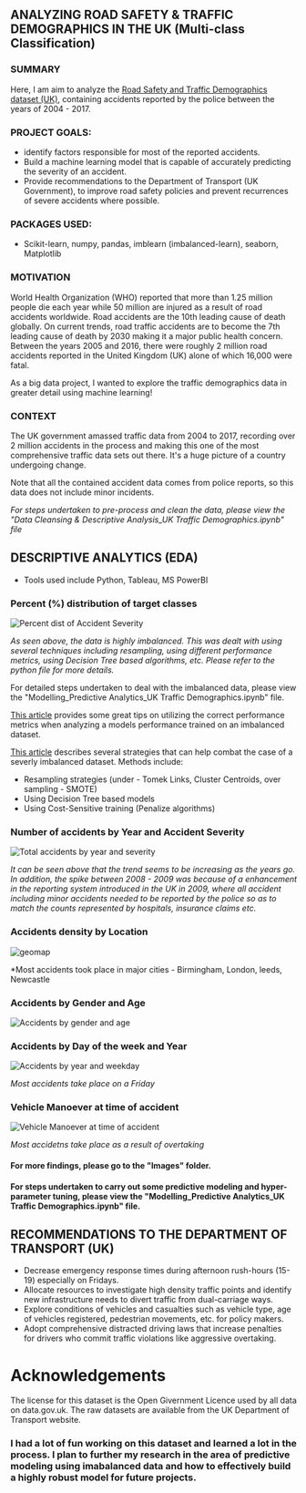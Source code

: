 ## ANALYZING ROAD SAFETY & TRAFFIC DEMOGRAPHICS IN THE UK (Multi-class Classification)

### SUMMARY
Here, I am aim to analyze the [Road Safety and Traffic Demographics dataset (UK)](https://www.kaggle.com/tsiaras/uk-road-safety-accidents-and-vehicles), containing accidents reported by the police between the years of 2004 - 2017. 

### PROJECT GOALS:
* identify factors responsible for most of the reported accidents.
* Build a machine learning model that is capable of accurately predicting the severity of an accident.
* Provide recommendations to the Department of Transport (UK Government), to improve road safety policies and prevent recurrences of severe accidents where possible.

### PACKAGES USED:
* Scikit-learn, numpy, pandas, imblearn (imbalanced-learn), seaborn, Matplotlib

### MOTIVATION
World Health Organization (WHO) reported that more than 1.25 million people die each year while 50 million are injured as a result of road accidents worldwide. Road accidents are the 10th leading cause of death globally. On current trends, road traffic accidents are to become the 7th leading cause of death by 2030 making it a major public health concern. Between the years 2005 and 2016, there were roughly 2 million road accidents reported in the United Kingdom (UK) alone of which 16,000 were fatal.

As a big data project, I wanted to explore the traffic demographics data in greater detail using machine learning! 

### CONTEXT
The UK government amassed traffic data from 2004 to 2017, recording over 2 million accidents in the process and making this one of the most comprehensive traffic data sets out there. It's a huge picture of a country undergoing change.

Note that all the contained accident data comes from police reports, so this data does not include minor incidents.

*For steps undertaken to pre-process and clean the data, please view the "Data Cleansing & Descriptive Analysis_UK Traffic Demographics.ipynb" file*

## DESCRIPTIVE ANALYTICS (EDA)

* Tools used include Python, Tableau, MS PowerBI

### Percent (%) distribution of target classes

![Percent dist of Accident Severity](https://user-images.githubusercontent.com/54816432/64552229-d21da980-d304-11e9-95ef-57588e9379cd.png)

*As seen above, the data is highly imbalanced. This was dealt with using several techniques including resampling, using different performance metrics, using Decision Tree based algorithms, etc. Please refer to the python file for more details.*

For detailed steps undertaken to deal with the imbalanced data, please view the "Modelling_Predictive Analytics_UK Traffic Demographics.ipynb" file.

[This article](https://towardsdatascience.com/metrics-for-imbalanced-classification-41c71549bbb5) provides some great tips on utilizing the correct performance metrics when analyzing a models performance trained on an imbalanced dataset.

[This article](https://machinelearningmastery.com/tactics-to-combat-imbalanced-classes-in-your-machine-learning-dataset/) describes several strategies that can help combat the case of a severly imbalanced dataset. Methods include: 
* Resampling strategies (under - Tomek Links, Cluster Centroids, over sampling - SMOTE)
* Using Decision Tree based models
* Using Cost-Sensitive training (Penalize algorithms)

### Number of accidents by Year and Accident Severity

![Total accidents by year and severity](https://user-images.githubusercontent.com/54816432/64552609-96cfaa80-d305-11e9-8ad6-f01d0d7be5d2.png)

*It can be seen above that the trend seems to be increasing as the years go. In addition, the spike between 2008 - 2009 was because of a enhancement in the reporting system introduced in the UK in 2009, where all accident including minor accidents needed to be reported by the police so as to match the counts represented by hospitals, insurance claims etc.* 

### Accidents density by Location

![geomap](https://user-images.githubusercontent.com/54816432/64553068-ab607280-d306-11e9-8079-985605c98287.png)

*Most accidents took place in major cities - Birmingham, London, leeds, Newcastle

### Accidents by Gender and Age

![Accidents by gender and age](https://user-images.githubusercontent.com/54816432/64553224-fda19380-d306-11e9-836c-81fa478778e6.png)

### Accidents by Day of the week and Year

![Accidents by year and weekday](https://user-images.githubusercontent.com/54816432/64553442-5bce7680-d307-11e9-8c3a-4fdc206acec1.png)

*Most accidents take place on a Friday*

### Vehicle Manoever at time of accident

![Vehicle Manoever at time of accident](https://user-images.githubusercontent.com/54816432/64554775-0e9fd400-d30a-11e9-8a69-f2bc5336cee9.png)

*Most accidetns take place as a result of overtaking*

#### For more findings, please go to the "Images" folder.

#### For steps undertaken to carry out some predictive modeling and hyper-parameter tuning, please view the "Modelling_Predictive Analytics_UK Traffic Demographics.ipynb" file.

## RECOMMENDATIONS TO THE DEPARTMENT OF TRANSPORT (UK)

* Decrease emergency response times during afternoon rush-hours (15-19) especially on Fridays.
* Allocate resources to investigate high density traffic points and identify new infrastructure needs to divert traffic from dual-carriage ways.
* Explore conditions of vehicles and casualties such as vehicle type, age of vehicles registered, pedestrian movements, etc. for policy makers.
* Adopt comprehensive distracted driving laws that increase penalties for drivers who commit traffic violations like aggressive overtaking.

# Acknowledgements
The license for this dataset is the Open Givernment Licence used by all data on data.gov.uk. The raw datasets are available from the UK Department of Transport website.

### I had a lot of fun working on this dataset and learned a lot in the process. I plan to further my research in the area of predictive modeling using imabalanced data and how to effectively build a highly robust model for future projects.
